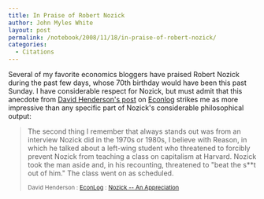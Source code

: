 ```yaml
---
title: In Praise of Robert Nozick
author: John Myles White
layout: post
permalink: /notebook/2008/11/18/in-praise-of-robert-nozick/
categories:
  - Citations
---
```


Several of my favorite economics bloggers have praised Robert Nozick during the past few days, whose 70th birthday would have been this past Sunday. I have considerable respect for Nozick, but must admit that this anecdote from [David Henderson's post](http://econlog.econlib.org/archives/2008/11/nozick_and_smar.html) on [Econlog](http://econlog.econlib.org) strikes me as more impressive than any specific part of Nozick's considerable philosophical output:

<blockquote>
<p>The second thing I remember that always stands out was from an interview Nozick did in the 1970s or 1980s, I believe with Reason, in which he talked about a left-wing student who threatened to forcibly prevent Nozick from teaching a class on capitalism at Harvard. Nozick took the man aside and, in his recounting, threatened to "beat the s**t out of him." The class went on as scheduled.</p>

<small>David Henderson : <a href="http://econlog.econlib.org">EconLog</a> : <a href="http://econlog.econlib.org/archives/2008/11/nozick_and_smar.html">Nozick -- An Appreciation</a></small>
</blockquote>
